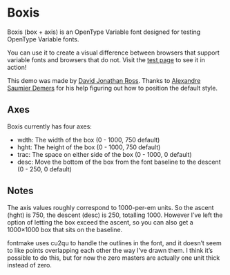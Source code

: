 # Boxis

Boxis (box + axis) is an OpenType Variable font designed for testing OpenType Variable fonts. 

You can use it to create a visual difference between browsers that support variable fonts and browsers that do not. Visit the [test page](http://stuff.djr.com/boxis) to see it in action!

This demo was made by [David Jonathan Ross](https://djr.com). Thanks to [Alexandre Saumier Demers](http://asaumierdemers.com) for his help figuring out how to position the default style.

## Axes

Boxis currently has four axes:

* wdth: The width of the box (0 - 1000, 750 default)
* hght: The height of the box (0 - 1000, 750 default)
* trac: The space on either side of the box (0 - 1000, 0 default)
* desc: Move the bottom of the box from the font baseline to the descent (0 - 250, 0 default)

## Notes

The axis values roughly correspond to 1000-per-em units. So the ascent (hght) is 750, the descent (desc) is 250, totalling 1000. However I’ve left the option of letting the box exceed the ascent, so you can also get a 1000×1000 box that sits on the baseline.

fontmake uses cu2qu to handle the outlines in the font, and it doesn’t seem to like points overlapping each other the way I’ve drawn them. I think it’s possible to do this, but for now the zero masters are actually one unit thick instead of zero.